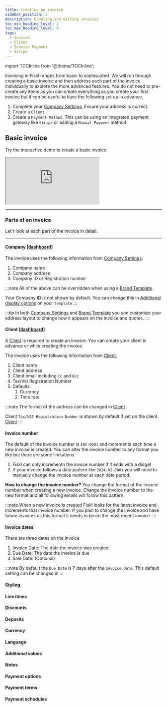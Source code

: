 ```yaml
---
title: Creating an invoice
sidebar_position: 2
description: Creating and editing invoices
toc_min_heading_level: 2
toc_max_heading_level: 6
tags:
  - Invoice
  - Client
  - Invoice Payment
  - Stripe
---
```


import TOCInline from '@theme/TOCInline';

Invoicing in Fiskl ranges from basic to sophiscated. We will run through creating a basic invoice and then address each part of the invoice individually to explore the more advanced features. 
You do not need to pre-create any items as you can create everything as you create your first invoice but it can be useful to have the following set up in advance.

1. Complete your [Company Settings](../../getting-started/company-settings). Ensure your address is correct.
2. Create a `Client` 
3. Create a `Payment Method`. This can be using an integrated payment gateway like `Stripe` or adding a `Manual Payment` method.


## Basic invoice 

Try the interactive demo to create a basic invoice.


<div style={{ position: 'relative', paddingBottom: '56.25%', height: 0, width: '100%' }}>
  <iframe
    style={{ position: 'absolute', top: 0, left: 0, width: '100%', height: '100%', border: 0 }}
    src="https://demo.fiskl.com/e/clzctmgxx008yl30czzc6urmn/tour"
    allowFullScreen
    webkitallowfullscreen="true"
    mozallowfullscreen="true"
    allowtransparency="true"
  ></iframe>
</div>

---

### Parts of an invoice 

Let't look at each part of the invoice in detail. 

<TOCInline toc={toc} />

---

#### Company [[dashboard]](https://my.fiskl.com/company-settings)


The invoice uses the following information from [Company Settings](../../getting-started/company-settings). 

1. Company name
2. Company address
3. Company ID or Registration number

:::note
All of the above can be overridden when using a [Brand Template](../../getting-started/templates-and-brands).

Your Company ID is not shown by default. You can change this in [Additional display options](../../getting-started/templates-and-brands#additional-display-options) on your `template`
:::

:::tip
In both [Company Settings](../../getting-started/company-settings) and [Brand Template](../../getting-started/templates-and-brands) you can customize your address layout to change how it appears on the invoice and quotes.
:::

#### Client [[dashboard]](https://my.fiskl.com/partners/clients)



A [Client](../clients/client-create) is required to create an invoice. You can create your client in advance or while creating the invoice.

The invoice uses the following information from [Client](../clients/client-create). 

1.  Client name
1.  Client address
1.  Client email including `Cc` and `Bcc`
1.  Tax/Vat Registration Number
1.  Defaults
    1.  Currency
    1.  Time rate
              
:::note
The format of the address can be changed in [Client](../clients/client-create#address)

Client `Tax/VAT Registration Number` is shown by default if set on the client [Client](../clients/client-create#general)
:::

#### Invoice number

The default of the invoice number is `INV-0001` and increments each time a new invoice is created. 
You can alter the invoice number to any format you like but there are some limitations. 
1. Fiskl can only incrementn the invoce number if it ends with a didget 
2. If your invoice follows a date pattern like `2024-01-0001` you will need to manually change the invoice number at each date period.

**How to change the invoice number?**
You change the format of the invocie number when creating a new invoice. Change the invoice number to the new format and all following emails will follow this pattern. 

:::note
When a new invoice is created Fiskl looks for the latest invoice and increments that invoice number. If you plan to change the invoice and have future invoices us this format it needs to be on the most recent invoice.
:::


#### Invoice dates

There are three dates on the invoice 

1. Invoice Date: The date the invoice was created
2. Due Date: The date the invoice is due
3. Sale Date: (Optional)

:::note
By default the `Due Date` is 7 days after the `Invoice Date`. This default setting can be changed in 
:::


#### Styling
#### Line itmes
#### Discounts
#### Deposits
#### Currency
#### Language
#### Additional values
#### Notes
#### Payment options
#### Payment terms
#### Payment schedules 